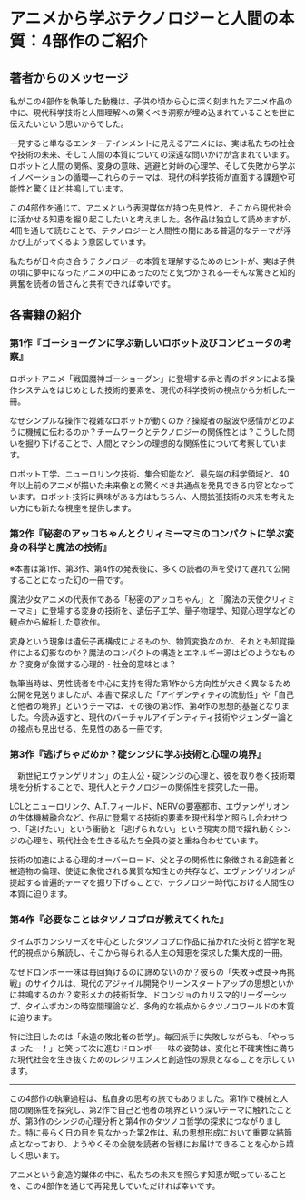 # アニメから学ぶテクノロジーと人間の本質：4部作のご紹介

## 著者からのメッセージ

私がこの4部作を執筆した動機は、子供の頃から心に深く刻まれたアニメ作品の中に、現代科学技術と人間理解への驚くべき洞察が埋め込まれていることを世に伝えたいという思いからでした。

一見すると単なるエンターテインメントに見えるアニメには、実は私たちの社会や技術の未来、そして人間の本質についての深遠な問いかけが含まれています。ロボットと人間の関係、変身の意味、逃避と対峙の心理学、そして失敗から学ぶイノベーションの循環—これらのテーマは、現代の科学技術が直面する課題や可能性と驚くほど共鳴しています。

この4部作を通じて、アニメという表現媒体が持つ先見性と、そこから現代社会に活かせる知恵を掘り起こしたいと考えました。各作品は独立して読めますが、4冊を通して読むことで、テクノロジーと人間性の間にある普遍的なテーマが浮かび上がってくるよう意図しています。

私たちが日々向き合うテクノロジーの本質を理解するためのヒントが、実は子供の頃に夢中になったアニメの中にあったのだと気づかされる—そんな驚きと知的興奮を読者の皆さんと共有できれば幸いです。

## 各書籍の紹介

### 第1作『ゴーショーグンに学ぶ新しいロボット及びコンピュータの考察』

ロボットアニメ「戦国魔神ゴーショーグン」に登場する赤と青のボタンによる操作システムをはじめとした技術的要素を、現代の科学技術の視点から分析した一冊。

なぜシンプルな操作で複雑なロボットが動くのか？操縦者の脳波や感情がどのように機械に伝わるのか？チームワークとテクノロジーの関係性とは？こうした問いを掘り下げることで、人間とマシンの理想的な関係性について考察しています。

ロボット工学、ニューロリンク技術、集合知能など、最先端の科学領域と、40年以上前のアニメが描いた未来像との驚くべき共通点を発見できる内容となっています。ロボット技術に興味がある方はもちろん、人間拡張技術の未来を考えたい方にも新たな視座を提供します。

### 第2作『秘密のアッコちゃんとクリィミーマミのコンパクトに学ぶ変身の科学と魔法の技術』

※本書は第1作、第3作、第4作の発表後に、多くの読者の声を受けて遅れて公開することになった幻の一冊です。

魔法少女アニメの代表作である「秘密のアッコちゃん」と「魔法の天使クリィミーマミ」に登場する変身の技術を、遺伝子工学、量子物理学、知覚心理学などの観点から解析した意欲作。

変身という現象は遺伝子再構成によるものか、物質変換なのか、それとも知覚操作による幻影なのか？魔法のコンパクトの構造とエネルギー源はどのようなものか？変身が象徴する心理的・社会的意味とは？

執筆当時は、男性読者を中心に支持を得た第1作から方向性が大きく異なるため公開を見送りましたが、本書で探求した「アイデンティティの流動性」や「自己と他者の境界」というテーマは、その後の第3作、第4作の思想的基盤となりました。今読み返すと、現代のバーチャルアイデンティティ技術やジェンダー論との接点も見出せる、先見性のある一冊です。

### 第3作『逃げちゃだめか？碇シンジに学ぶ技術と心理の境界』

「新世紀エヴァンゲリオン」の主人公・碇シンジの心理と、彼を取り巻く技術環境を分析することで、現代人とテクノロジーの関係性を探究した一冊。

LCLとニューロリンク、A.T.フィールド、NERVの要塞都市、エヴァンゲリオンの生体機械融合など、作品に登場する技術的要素を現代科学と照らし合わせつつ、「逃げたい」という衝動と「逃げられない」という現実の間で揺れ動くシンジの心理を、現代社会を生きる私たち全員の姿と重ね合わせています。

技術の加速による心理的オーバーロード、父と子の関係性に象徴される創造者と被造物の倫理、使徒に象徴される異質な知性との共存など、エヴァンゲリオンが提起する普遍的テーマを掘り下げることで、テクノロジー時代における人間性の本質に迫ります。

### 第4作『必要なことはタツノコプロが教えてくれた』

タイムボカンシリーズを中心としたタツノコプロ作品に描かれた技術と哲学を現代的視点から解読し、そこから得られる人生の知恵を探求した集大成的一冊。

なぜドロンボー一味は毎回負けるのに諦めないのか？彼らの「失敗→改良→再挑戦」のサイクルは、現代のアジャイル開発やリーンスタートアップの思想といかに共鳴するのか？変形メカの技術哲学、ドロンジョのカリスマ的リーダーシップ、タイムボカンの時空間理論など、多角的な視点からタツノコワールドの本質に迫ります。

特に注目したのは「永遠の敗北者の哲学」。毎回派手に失敗しながらも、「やっちまったー！」と笑って次に進むドロンボー一味の姿勢は、変化と不確実性に満ちた現代社会を生き抜くためのレジリエンスと創造性の源泉となることを示しています。

---

この4部作の執筆過程は、私自身の思考の旅でもありました。第1作で機械と人間の関係性を探究し、第2作で自己と他者の境界という深いテーマに触れたことが、第3作のシンジの心理分析と第4作のタツノコ哲学の探求につながりました。特に長らく日の目を見なかった第2作は、私の思想形成において重要な結節点となっており、ようやくその全貌を読者の皆様にお届けできることを心から嬉しく思います。

アニメという創造的媒体の中に、私たちの未来を照らす知恵が眠っていることを、この4部作を通じて再発見していただければ幸いです。